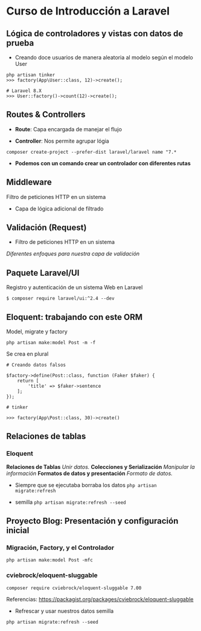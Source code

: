 # Curso de Introducción a Laravel

## Lógica de controladores y vistas con datos de prueba

- Creando doce usuarios de manera aleatoria al modelo según el modelo User
```
php artisan tinker
>>> factory(App\User::class, 12)->create();

# Laravel 8.X
>>> User::factory()->count(12)->create();
```

## Routes & Controllers

- **Route**: Capa encargada de manejar el flujo

- **Controller**: Nos permite agrupar lógia

`composer create-project --prefer-dist laravel/laravel name "7.*`

- **Podemos con un comando crear un controlador con diferentes rutas**

## Middleware

Filtro de peticiones HTTP en un sistema

- Capa de lógica adicional de filtrado

## Validación (Request)

- Filtro de peticiones HTTP en un sistema

*Diferentes enfoques para nuestra capa de validación*

## Paquete Laravel/UI

Registro y autenticación de un sistema Web en Laravel

`$ composer require laravel/ui:^2.4 --dev`

## Eloquent: trabajando con este ORM

Model, migrate y factory

`php artisan make:model Post -m -f`

Se crea en plural

```
# Creando datos falsos

$factory->define(Post::class, function (Faker $faker) {
    return [
        'title' => $faker->sentence
    ];
});

# tinker

>>> factory(App\Post::class, 30)->create()
```

## Relaciones de tablas

### Eloquent

**Relaciones de Tablas**
*Unir datos.*
**Colecciones y Serialización**
*Manipular la información*
**Formatos de datos y presentación**
*Formato de datos.*

- Siempre que se ejecutaba borraba los datos
`php artisan migrate:refresh`

- semilla
`php artisan migrate:refresh --seed`

## Proyecto Blog: Presentación y configuración inicial

### Migración, Factory, y el Controlador

`php artisan make:model Post -mfc`

### cviebrock/eloquent-sluggable

`composer require cviebrock/eloquent-sluggable 7.00`

Referencias: https://packagist.org/packages/cviebrock/eloquent-sluggable

- Refrescar y usar nuestros datos semilla

`php artisan migrate:refresh --seed`


